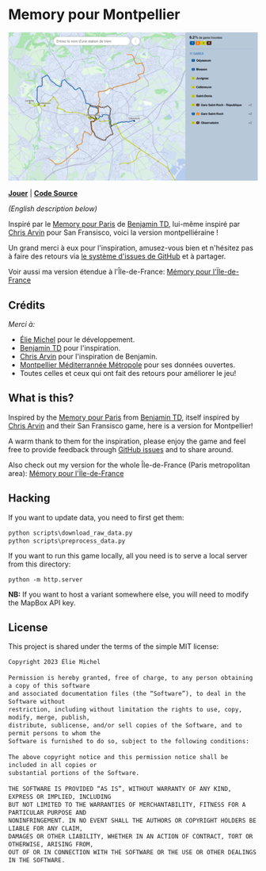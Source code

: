 Memory pour Montpellier
=======================

![Screenshot from the game](images/screenshot.png)

[**Jouer**](https://eliemichel.github.io/MemoryMontpellier) | [**Code Source**](https://github.com/eliemichel/MemoryMontpellier)

*(English description below)*

Inspiré par le [Memory pour Paris](https://memory.pour.paris) de [Benjamin TD](https://twitter.com/_benjamintd), lui-même inspiré par [Chris Arvin](https://carvin.github.io/sf-street-names/) pour San Fransisco, voici la version montpelliéraine !

Un grand merci à eux pour l'inspiration, amusez-vous bien et n'hésitez pas à faire des retours via [le système d'issues de GitHub](https://github.com/eliemichel/MemoryMontpellier/issues) et à partager.

Voir aussi ma version étendue à l'Île-de-France: [Mémory pour l'Ïle-de-France](https://eliemichel.github.io/MemoryIDF/)

Crédits
-------

*Merci à:*

 - [Élie Michel](http://eliemichel.fr) pour le développement.
 - [Benjamin TD](https://twitter.com/_benjamintd) pour l'inspiration.
 - [Chris Arvin](https://twitter.com/chrisarvinsf) pour l'inspiration de Benjamin.
 - [Montpellier Méditerrannée Métropole](https://data.montpellier3m.fr/) pour ses données ouvertes.
 - Toutes celles et ceux qui ont fait des retours pour améliorer le jeu!

What is this?
-------------

Inspired by the [Memory pour Paris](https://memory.pour.paris) from [Benjamin TD](https://twitter.com/_benjamintd), itself inspired by [Chris Arvin](https://carvin.github.io/sf-street-names/) and their San Fransisco game, here is a version for Montpellier!

A warm thank to them for the inspiration, please enjoy the game and feel free to provide feedback through [GitHub issues](https://github.com/eliemichel/MemoryMontpellier/issues) and to share around.

Also check out my version for the whole Île-de-France (Paris metropolitan area): [Mémory pour l'Ïle-de-France](https://eliemichel.github.io/MemoryIDF/)

Hacking
-------

If you want to update data, you need to first get them:

```
python scripts\download_raw_data.py
python scripts\preprocess_data.py
```

If you want to run this game locally, all you need is to serve a local server from this directory:

```
python -m http.server
```

**NB:** If you want to host a variant somewhere else, you will need to modify the MapBox API key.

License
-------

This project is shared under the terms of the simple MIT license:

```
Copyright 2023 Élie Michel

Permission is hereby granted, free of charge, to any person obtaining a copy of this software
and associated documentation files (the “Software”), to deal in the Software without
restriction, including without limitation the rights to use, copy, modify, merge, publish,
distribute, sublicense, and/or sell copies of the Software, and to permit persons to whom the
Software is furnished to do so, subject to the following conditions:

The above copyright notice and this permission notice shall be included in all copies or
substantial portions of the Software.

THE SOFTWARE IS PROVIDED “AS IS”, WITHOUT WARRANTY OF ANY KIND, EXPRESS OR IMPLIED, INCLUDING
BUT NOT LIMITED TO THE WARRANTIES OF MERCHANTABILITY, FITNESS FOR A PARTICULAR PURPOSE AND
NONINFRINGEMENT. IN NO EVENT SHALL THE AUTHORS OR COPYRIGHT HOLDERS BE LIABLE FOR ANY CLAIM,
DAMAGES OR OTHER LIABILITY, WHETHER IN AN ACTION OF CONTRACT, TORT OR OTHERWISE, ARISING FROM,
OUT OF OR IN CONNECTION WITH THE SOFTWARE OR THE USE OR OTHER DEALINGS IN THE SOFTWARE.
```
